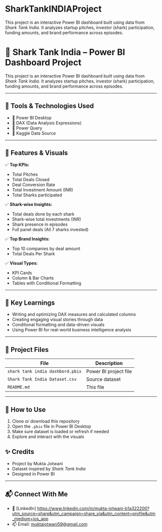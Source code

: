 # SharkTankINDIAProject
This project is an interactive Power BI dashboard built using data from *Shark Tank India*. It analyzes startup pitches, investor (shark) participation, funding amounts, and brand performance across episodes.
# 🦈 Shark Tank India – Power BI Dashboard Project

This project is an interactive Power BI dashboard built using data from *Shark Tank India*. It analyzes startup pitches, investor (shark) participation, funding amounts, and brand performance across episodes.

---


## 🧰 Tools & Technologies Used

- 📌 Power BI Desktop  
- 📌 DAX (Data Analysis Expressions)  
- 📌 Power Query  
- 📌 Kaggle Data Source

---

## 🚀 Features & Visuals

✅ **Top KPIs:**
- Total Pitches
- Total Deals Closed
- Deal Conversion Rate
- Total Investment Amount (INR)
- Total Sharks participated

✅ **Shark-wise Insights:**
- Total deals done by each shark
- Shark-wise total investments (INR)
- Shark presence in episodes
- Full panel deals (All 7 sharks invested)

✅ **Top Brand Insights:**
- Top 10 companies by deal amount
- Total Deals Per Shark

✅ **Visual Types:**
- KPI Cards  
- Column & Bar Charts  
- Tables with Conditional Formatting  
---

## 🧠 Key Learnings

- Writing and optimizing DAX measures and calculated columns
- Creating engaging visual stories through data
- Conditional formatting and data-driven visuals
- Using Power BI for real-world business intelligence analysis

---

## 📂 Project Files

| File | Description |
|------|-------------|
| `shark tank india dashbord.pbix` | Power BI project file |
| `Shark Tank India Dataset.csv` | Source dataset |
| `README.md` | This file |

---

## 📌 How to Use

1. Clone or download this repository
2. Open the `.pbix` file in Power BI Desktop
3. Make sure dataset is loaded or refresh if needed
4. Explore and interact with the visuals
## ✨ Credits

- Project by Mukta Jotwani
- Dataset inspired by *Shark Tank India*
- Designed in Power BI

---

## 📬 Connect With Me

- 💼 [LinkedIn] https://www.linkedin.com/in/mukta-jotwani-b1a322200?utm_source=share&utm_campaign=share_via&utm_content=profile&utm_medium=ios_app 
- 📫 Email: muktajotwani59@gmail.com

